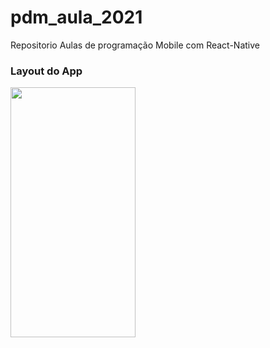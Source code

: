 # pdm_aula_2021

Repositorio Aulas de programação Mobile com React-Native

### Layout do App
<img src="https://user-images.githubusercontent.com/6691621/113315040-3f2bd200-92e3-11eb-9b01-c996897a7e2b.png?v=4&s=100" width="200" height="400" />
